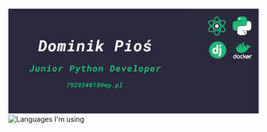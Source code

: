 ![Github Background](https://github.com/PiochU19/PiochU19/blob/main/background-github.png?raw=true)
![Languages I'm using](https://github-readme-stats.vercel.app/api/top-langs/?username=PiochU19&layout=compact)
